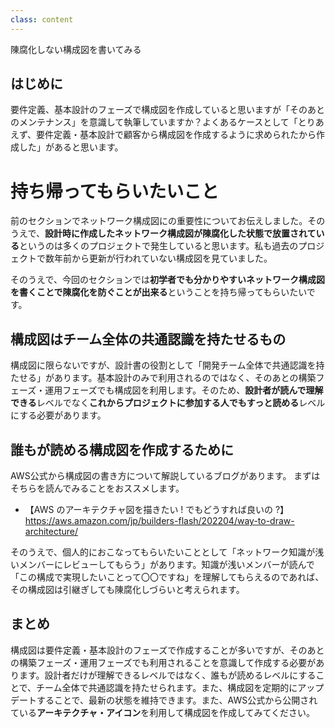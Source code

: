 ```yaml
---
class: content
---
```


<div class="doc-header">
  <div class="doc-title">陳腐化しない構成図を書いてみる</div>
</div>

## はじめに

要件定義、基本設計のフェーズで構成図を作成していると思いますが「そのあとのメンテナンス」を意識して執筆していますか？よくあるケースとして「とりあえず、要件定義・基本設計で顧客から構成図を作成するように求められたから作成した」があると思います。

# 持ち帰ってもらいたいこと

前のセクションでネットワーク構成図にの重要性についてお伝えしました。そのうえで、**設計時に作成したネットワーク構成図が陳腐化した状態で放置されている**というのは多くのプロジェクトで発生していると思います。私も過去のプロジェクトで数年前から更新が行われていない構成図を見ていました。

そのうえで、今回のセクションでは**初学者でも分かりやすいネットワーク構成図を書くことで陳腐化を防ぐことが出来る**ということを持ち帰ってもらいたいです。

## 構成図はチーム全体の共通認識を持たせるもの

構成図に限らないですが、設計書の役割として「開発チーム全体で共通認識を持たせる」があります。基本設計のみで利用されるのではなく、そのあとの構築フェーズ・運用フェーズでも構成図を利用します。そのため、**設計者が読んで理解できる**レベルでなく**これからプロジェクトに参加する人でもすっと読める**レベルにする必要があります。

<div style="page-break-before: always;"></div>

## 誰もが読める構成図を作成するために

AWS公式から構成図の書き方について解説しているブログがあります。
まずはそちらを読んでみることをおススメします。

- 【AWS のアーキテクチャ図を描きたい ! でもどうすれば良いの ?】https://aws.amazon.com/jp/builders-flash/202204/way-to-draw-architecture/

そのうえで、個人的におこなってもらいたいこととして「ネットワーク知識が浅いメンバーにレビューしてもらう」があります。知識が浅いメンバーが読んで「この構成で実現したいことって〇〇ですね」を理解してもらえるのであれば、その構成図は引継ぎしても陳腐化しづらいと考えられます。

## まとめ

構成図は要件定義・基本設計のフェーズで作成することが多いですが、そのあとの構築フェーズ・運用フェーズでも利用されることを意識して作成する必要があります。設計者だけが理解できるレベルではなく、誰もが読めるレベルにすることで、チーム全体で共通認識を持たせられます。また、構成図を定期的にアップデートすることで、最新の状態を維持できます。また、AWS公式から公開されている**アーキテクチャ・アイコン**を利用して構成図を作成してみてください。